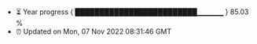 - ⏳ Year progress { █████████████████████████▁▁▁▁▁ } 85.03 %
- ⏰ Updated on Mon, 07 Nov 2022 08:31:46 GMT

